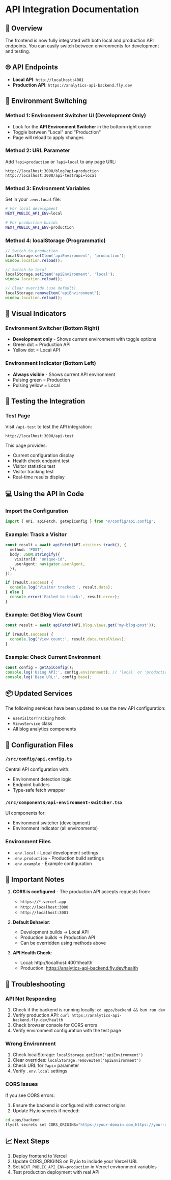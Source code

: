 # API Integration Documentation

## 🚀 Overview

The frontend is now fully integrated with both local and production API endpoints. You can easily switch between environments for development and testing.

## 🌐 API Endpoints

- **Local API**: `http://localhost:4001`
- **Production API**: `https://analytics-api-backend.fly.dev`

## 🔄 Environment Switching

### Method 1: Environment Switcher UI (Development Only)
- Look for the **API Environment Switcher** in the bottom-right corner
- Toggle between "Local" and "Production"
- Page will reload to apply changes

### Method 2: URL Parameter
Add `?api=production` or `?api=local` to any page URL:
```
http://localhost:3000/blog?api=production
http://localhost:3000/api-test?api=local
```

### Method 3: Environment Variables
Set in your `.env.local` file:
```bash
# For local development
NEXT_PUBLIC_API_ENV=local

# For production builds
NEXT_PUBLIC_API_ENV=production
```

### Method 4: localStorage (Programmatic)
```javascript
// Switch to production
localStorage.setItem('apiEnvironment', 'production');
window.location.reload();

// Switch to local
localStorage.setItem('apiEnvironment', 'local');
window.location.reload();

// Clear override (use default)
localStorage.removeItem('apiEnvironment');
window.location.reload();
```

## 📍 Visual Indicators

### Environment Switcher (Bottom Right)
- **Development only** - Shows current environment with toggle options
- Green dot = Production API
- Yellow dot = Local API

### Environment Indicator (Bottom Left)
- **Always visible** - Shows current API environment
- Pulsing green = Production
- Pulsing yellow = Local

## 🧪 Testing the Integration

### Test Page
Visit `/api-test` to test the API integration:
```
http://localhost:3000/api-test
```

This page provides:
- Current configuration display
- Health check endpoint test
- Visitor statistics test
- Visitor tracking test
- Real-time results display

## 💻 Using the API in Code

### Import the Configuration
```typescript
import { API, apiFetch, getApiConfig } from '@/config/api.config';
```

### Example: Track a Visitor
```typescript
const result = await apiFetch(API.visitors.track(), {
  method: 'POST',
  body: JSON.stringify({
    visitorId: 'unique-id',
    userAgent: navigator.userAgent,
  }),
});

if (result.success) {
  console.log('Visitor tracked:', result.data);
} else {
  console.error('Failed to track:', result.error);
}
```

### Example: Get Blog View Count
```typescript
const result = await apiFetch(API.blog.views.get('my-blog-post'));

if (result.success) {
  console.log('View count:', result.data.totalViews);
}
```

### Example: Check Current Environment
```typescript
const config = getApiConfig();
console.log('Using API:', config.environment); // 'local' or 'production'
console.log('Base URL:', config.base);
```

## 📦 Updated Services

The following services have been updated to use the new API configuration:
- `useVisitorTracking` hook
- `ViewsService` class
- All blog analytics components

## 🔧 Configuration Files

### `/src/config/api.config.ts`
Central API configuration with:
- Environment detection logic
- Endpoint builders
- Type-safe fetch wrapper

### `/src/components/api-environment-switcher.tsx`
UI components for:
- Environment switcher (development)
- Environment indicator (all environments)

### Environment Files
- `.env.local` - Local development settings
- `.env.production` - Production build settings
- `.env.example` - Example configuration

## 🚨 Important Notes

1. **CORS is configured** - The production API accepts requests from:
   - `https://*.vercel.app`
   - `http://localhost:3000`
   - `http://localhost:3001`

2. **Default Behavior**:
   - Development builds → Local API
   - Production builds → Production API
   - Can be overridden using methods above

3. **API Health Check**:
   - Local: http://localhost:4001/health
   - Production: https://analytics-api-backend.fly.dev/health

## 🐛 Troubleshooting

### API Not Responding
1. Check if the backend is running locally: `cd apps/backend && bun run dev`
2. Verify production API: `curl https://analytics-api-backend.fly.dev/health`
3. Check browser console for CORS errors
4. Verify environment configuration with the test page

### Wrong Environment
1. Check localStorage: `localStorage.getItem('apiEnvironment')`
2. Clear overrides: `localStorage.removeItem('apiEnvironment')`
3. Check URL for `?api=` parameter
4. Verify `.env.local` settings

### CORS Issues
If you see CORS errors:
1. Ensure the backend is configured with correct origins
2. Update Fly.io secrets if needed:
```bash
cd apps/backend
flyctl secrets set CORS_ORIGINS="https://your-domain.com,https://your-app.vercel.app"
```

## 📈 Next Steps

1. Deploy frontend to Vercel
2. Update CORS_ORIGINS on Fly.io to include your Vercel URL
3. Set `NEXT_PUBLIC_API_ENV=production` in Vercel environment variables
4. Test production deployment with real API